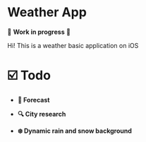 
# Weather App

:hammer: ****Work in progress**** :wrench:

Hi! This is a weather basic application on iOS

# :ballot_box_with_check: Todo

- ****:satellite: Forecast****

- ****:mag: City research****

- ****:snowflake: Dynamic rain and snow background****
